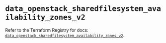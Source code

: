 # `data_openstack_sharedfilesystem_availability_zones_v2`

Refer to the Terraform Registry for docs: [`data_openstack_sharedfilesystem_availability_zones_v2`](https://registry.terraform.io/providers/terraform-provider-openstack/openstack/1.54.1/docs/data-sources/sharedfilesystem_availability_zones_v2).
